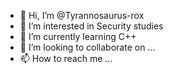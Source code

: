 - 👋 Hi, I’m @Tyrannosaurus-rox
- 👀 I’m interested in Security studies
- 🌱 I’m currently learning C++
- 💞️ I’m looking to collaborate on ...
- 📫 How to reach me ...

<!---
Tyrannosaurus-rox/Tyrannosaurus-rox is a ✨ special ✨ repository because its `README.md` (this file) appears on your GitHub profile.
You can click the Preview link to take a look at your changes.
--->
